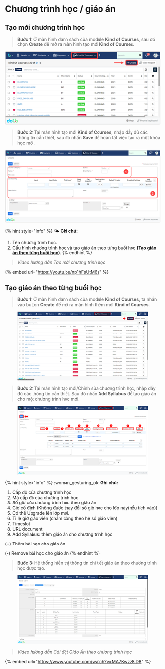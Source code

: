 # Chương trình học / giáo án

## Tạo mới chương trình học

> **Bước 1:** Ở màn hình danh sách của module **Kind of Courses**, sau đó chọn **Create** để mở ra màn hình tạo mới **Kind of Courses**.

![](../../.gitbook/assets/2.4.png)

> **Bước 2:** Tại màn hình tạo mới **Kind of Courses**, nhập đầy đủ các thông tin cần thiết, sau đó nhấn **Save** để hoàn tất việc tạo ra một khóa học mới.

![](../../.gitbook/assets/2.5.png)

{% hint style="info" %}
🌤️ **Ghi chú:**

1. Tên chương trình học.
2. Cấu hình chương trình học và tạo giáo án theo từng buổi học **(**[**Tạo giáo án theo từng buổi học**](broken-reference)**)**.
{% endhint %}

> _Video hướng dẫn Tạo mới chương trình học_

{% embed url="https://youtu.be/np1hFsUtM6s" %}

## Tạo giáo án theo từng buổi học

> **Bước 1:** Ở màn hình danh sách của module **Kind of Courses,** ta nhấn vào button **Create** để mở ra màn hình thêm mới **Kind of Courses**.

<figure><img src="../../.gitbook/assets/image (1) (2) (4).png" alt=""><figcaption></figcaption></figure>

> **Bước 2:** Tại màn hình tạo mới/Chỉnh sửa chương trình học, nhập đầy đủ các thông tin cần thiết. Sau đó nhấn **Add Syllabus** để tạo giáo án cho một chương trình học mới.

<figure><img src="../../.gitbook/assets/image (10).png" alt=""><figcaption></figcaption></figure>

{% hint style="info" %}
:woman\_gesturing\_ok: **Ghi chú:**

1. Cấp độ của chương trình học
2. Mã cấp độ của chương trình học
3. Số giờ của chương trình học theo giáo án
4. Giờ cố định (Không được thay đổi số giờ học cho lớp này(nếu tích vào))
5. Có thể Upgrade lên lớp mới.
6. Tỉ lệ giờ giáo viên (chấm công theo hệ số giáo viên)
7. Timeslot
8. URL document
9. Add Syllabus: thêm giáo án cho chương trình học

&#x20;(+) Thêm bài học cho giáo án

&#x20;(-) Remove bài học cho giáo án
{% endhint %}

> **Bước 3:** Hệ thống hiển thị thông tin chi tiết giáo án theo chương trình học được tạo.

<figure><img src="../../.gitbook/assets/image (8) (6).png" alt=""><figcaption></figcaption></figure>

> _Video hướng dẫn Cài đặt Giáo Án theo chương trình học_

{% embed url="https://www.youtube.com/watch?v=MA7Kwzz8iD8" %}
